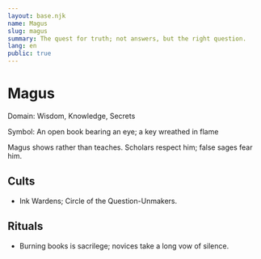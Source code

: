 ```yaml
---
layout: base.njk
name: Magus
slug: magus
summary: The quest for truth; not answers, but the right question.
lang: en
public: true
---
```


# Magus

Domain: Wisdom, Knowledge, Secrets

Symbol: An open book bearing an eye; a key wreathed in flame

Magus shows rather than teaches. Scholars respect him; false sages fear him.

## Cults

- Ink Wardens; Circle of the Question-Unmakers.

## Rituals

- Burning books is sacrilege; novices take a long vow of silence.
